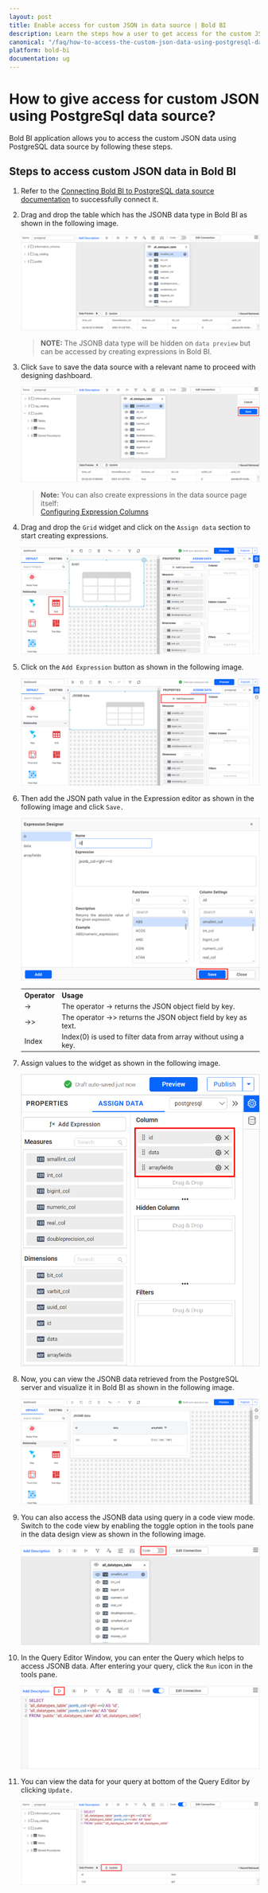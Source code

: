 ```yaml
---
layout: post
title: Enable access for custom JSON in data source | Bold BI
description: Learn the steps how a user to get access for the custom JSON data with the PostgreSql data source while preparing the dashboard using Bold BI.
canonical: "/faq/how-to-access-the-custom-json-data-using-postgresql-data-source/"
platform: bold-bi
documentation: ug
---
```


# How to give access for custom JSON using PostgreSql data source?

Bold BI application allows you to access the custom JSON data using PostgreSQL data source by following these steps.

## Steps to access custom JSON data in Bold BI

1.	Refer to the [Connecting Bold BI to PostgreSQL data source documentation](/working-with-data-source/data-connectors/postgresql/#connecting-bold-bi-to-postgresql-data-source) to successfully connect it.

2.	Drag and drop the table which has the JSONB data type in Bold BI as shown in the following image.

    ![Drag table](/static/assets/faq/images/drag-table.png)
	
    >**NOTE:** The JSONB data type will be hidden on `data preview` but can be accessed by creating expressions in Bold BI.

3.	Click `Save` to save the data source with a relevant name to proceed with designing dashboard.
    
	![Save option](/static/assets/faq/images/save-option.png)
	 
    >**Note:** You can also create expressions in the data source page itself: <br />
    [Configuring Expression Columns](/working-with-data-source/transforming-data/configuring-expression-columns/)

4.	Drag and drop the `Grid` widget and click on the `Assign data` section to start creating expressions.

    ![Grid widget](/static/assets/faq/images/grid-widget.png)
	
5.	Click on the `Add Expression` button as shown in the following image.
 
    ![Expression button](/static/assets/faq/images/expressions-button.png)
	
6. Then add the JSON path value in the Expression editor as shown in the following image and click `Save.`

	![Adding expressions](/static/assets/faq/images/add-expressions.png#max-width=65%)

    <table>
    <tr>
    <th>
    <b>Operator</b>
    </th>
    <th>
    <b>Usage</b>
    </th>
    </tr>
    <tr>
    <td>
    -&gt;
    </td>
    <td>
    The operator -&gt; returns the JSON object field by key.
    </td>
    </tr>
    <tr>
    <td>
    -&gt;&gt;
    </td>
    <td>
    The operator -&gt;&gt; returns the JSON object field by key as text.
    </td>
    </tr>
    <tr>
    <td>
    Index
    </td>
    <td>
    Index(0) is used to filter data from array without using a key.
    </td>
    </tr>
    </table>
	
7.	Assign values to the widget as shown in the following image.

    ![Assign values to widget](/static/assets/faq/images/assign-values.png#max-width=45%)
	
8.	Now, you can view the JSONB data retrieved from the PostgreSQL server and visualize it in Bold BI as shown in the following image.

    ![View JSONB data in widget](/static/assets/faq/images/grid-jsonb-data.png)
	
9.  You can also access the JSONB data using query in a code view mode. Switch to the code view by enabling the toggle option in the tools pane in the data design view as shown in the following image.

    ![Code view toggle](/static/assets/faq/images/code-view-mode.png)

10. In the Query Editor Window, you can enter the Query which helps to access JSONB data. After entering your query, click the `Run` icon in the tools pane.

    ![Altered query](/static/assets/faq/images/altered-query.png)

11. You can view the data for your query at bottom of the Query Editor by clicking `Update.`

    ![Preview data](/static/assets/faq/images/jsonb-data.png)
